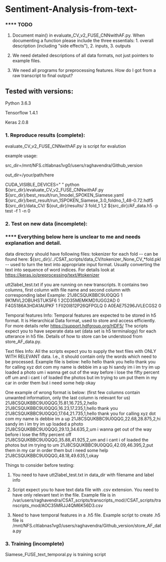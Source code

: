 # Sentiment-Analysis-from-text-

### **** TODO
1.  Document main() in evaluate_CV_v2_FUSE_CNNwithAF.py.  When
    documenting a function please include the three essentials: 1.
    overall description (including "side
    effects"), 2. inputs, 3. outputs

2.  We need detailed descriptions of all data formats, not just
pointers to example files.

3.  We need all programs for preprocessing features.  How do I got
    from a raw transcript to final output?


## Tested with versions:

Python 3.6.3

Tensorflow 1.4.1

Keras 2.0.8


### 1. Reproduce results (complete):

evaluate_CV_v2_FUSE_CNNwithAF.py is script for evalution

example usage:

src_dir=/mnt/NFS.cltlabnas1vg0/users/raghavendra/Github_version

out_dir=/your/path/here

CUDA_VISIBLE_DEVICES=" " python ${src_dir}/evaluate_CV_v2_FUSE_CNNwithAF.py ${src_dir}/best_result/run_1model_SPOKEN_Siamese.yaml ${src_dir}/best_result/run_1SPOKEN_Siamese_3.0_foldno_1_48-0.72.hdf5 ${src_dir}/data_CV/ ${out_dir}/results/ 3 fold_1 1,2 ${src_dir}/AF_data.h5 -p test -f 1 -n 0

### 2. Test on new data (incomplete):

### **** Everything below here is unclear to me and needs explanation and detail.

data directory should have following files:
tokenizer for each fold -- can be found here: ${src_dir}/../CSAT_scripts/data_CV/tokenizer_None_CV_*fold.pkl 
                        -- used to turn the text into appropriate input format. Usually converting the text into sequence of 
                           word indices. For details look at https://keras.io/preprocessing/text/#tokenizer

utt2label_test.txt if you are running on new transcripts. It contains two columns, first column with file name and second column with corresponding label
Example: 
    21J8CSQUKBBC9U0QQG 1
    9K1MVL2OBUHSTUK5F6 1
    2CD35MEMKMD1UGG2AD 0
    F4G5186A3HDA1AUPKF 1
    FII20I812P26QFPGLQ 0
    A0EAE75296JVLECGS2 0

Temporal features Info:
Temporal features are expected to be stored in h5 format. It is Hierarchical Data format, used to store and access efficiently. For more details refer https://support.hdfgroup.org/HDF5/
The scripts expect you to have seperate data set (data set is h5 terminalogy) for each utterance in h5 file. Details of how to store can be understood from store_AF_data.py.

Text files Info:
All the scripts expect you to supply the text files with ONLY WITH RELEVANT data. I.e., it should contain only the words which need to be processed. 
Example file is below:
    hello
    hello thank you
    hello thank you for calling xyz dot com my name is debbie im a up
    hi sandy im i im try im up loaded a photo
    um i wanna get out of the way before i lose the fifty percent off
    um and i cant i of loaded the photos but im trying to um
    put them in my car in order them but i need some help
    okay

One example of wrong format is below: (first few columns contain unwanted information, only the last column is relevant for us)
    21J8CSQUKBBC9U0QQG,15.81,16.725,2,hello
    21J8CSQUKBBC9U0QQG,16.23,17.235,1,hello thank you 
    21J8CSQUKBBC9U0QQG,17.64,21.735,1,hello thank you for calling xyz dot com my name is debbie im a up
    21J8CSQUKBBC9U0QQG,22.68,28.875,2,hi sandy im i im try im up loaded a photo
    21J8CSQUKBBC9U0QQG,29.13,34.635,2,um i wanna get out of the way before i lose the fifty percent off 
    21J8CSQUKBBC9U0QQG,35.88,41.925,2,um and i cant i of loaded the photos but im trying to um
    21J8CSQUKBBC9U0QQG,42.09,46.395,2,put them in my car in order them but i need some help
    21J8CSQUKBBC9U0QQG,48.18,49.635,1,okay


Things to consider before testing:

1. You need to have utt2label_test.txt in data_dir with filename and
label info

2. Script expect you to have text data file with .csv extension. You need to have only relevant text in the file. Example file is in 
/var/users/raghavendra/CSAT_scripts/transcripts_mod//CSAT_scripts/transcripts_mod/AOC35MRJJ4QM6K56D3.csv

3. Need to have temporal features in a .h5 file. Example script to create .h5 file is /mnt/NFS.cltlabnas1vg0/users/raghavendra/Github_version/store_AF_data.py




### 3.  Training (incomplete)

Siamese_FUSE_text_temporal.py  is training script



